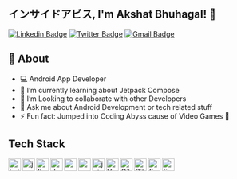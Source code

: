 ## インサイドアビス, I'm Akshat Bhuhagal! 👋

[![Linkedin Badge](https://img.shields.io/badge/-AkshatBhuhagal-blue?style=social&logo=Linkedin&logoColor=blue&link=https://www.linkedin.com/in/akshat-bhuhagal/)](https://www.linkedin.com/in/akshat-bhuhagal/)
[![Twitter Badge](http://img.shields.io/badge/-@AkshatBhuhagal-1ca0f1?style=social&logo=twitter&logoColor=blue&link=https://twitter.com/AkshatBhuhagal)](https://twitter.com/AkshatBhuhagal)
[![Gmail Badge](https://img.shields.io/badge/-Gmail-c14438?style=social&logo=Gmail&logoColor=red&link=mailto:akshatbhuhagal@gmail.com)](mailto:akshatbhuhagal@gmail.com)

## 🧐 About
- 💻 Android App Developer
- 🌱 I’m currently learning about Jetpack Compose
- 👯 I’m Looking to collaborate with other Developers
- 💬 Ask me about Android Development or tech related stuff
- ⚡ Fun fact: Jumped into Coding Abyss cause of Video Games :raised_hands:

## Tech Stack

<img align="left" src="https://www.vectorlogo.zone/logos/kotlinlang/kotlinlang-icon.svg" alt="kotlin" width="25px"/>
<img align="left" src="https://camo.githubusercontent.com/973913d161ca9ac03d1e941e3c0a9785dd928059a48274ed2b3ff564b5c564b2/68747470733a2f2f63646e2e6a7364656c6976722e6e65742f67682f64657669636f6e732f64657669636f6e2f69636f6e732f6a6176612f6a6176612d6f726967696e616c2e737667" alt="java" width="25px"/>
<img align="left" src="https://img.icons8.com/fluency/256/flutter.png" alt="flutter" width="25px"/>
<img align="left" src="https://img.icons8.com/color/256/dart.png" alt="dart" width="25px"/>
<img align="left" src="https://seeklogo.com/images/A/aws-amplify-logo-D68DDB5AB1-seeklogo.com.png" alt="awsamplify" width="25px"/>
<img align="left" src="https://upload.wikimedia.org/wikipedia/commons/thumb/9/95/Android_Studio_Icon_3.6.svg/1900px-Android_Studio_Icon_3.6.svg.png" alt="awsamplify" width="25px"/>
<img align="left" src="https://3.bp.blogspot.com/-VVp3WvJvl84/X0Vu6EjYqDI/AAAAAAAAPjU/ZOMKiUlgfg8ok8DY8Hc-ocOvGdB0z86AgCLcBGAsYHQ/s1600/jetpack%2Bcompose%2Bicon_RGB.png" alt="jetpackcompose" width="25px"/>
<img align="left" alt="Visual Studio Code" width="25px" src="https://code.visualstudio.com/assets/images/code-stable.png" />
<img align="left" alt="Git" width="25px" src="https://git-scm.com/images/logos/downloads/Git-Icon-1788C.png" />
<img align="left" alt="GitHub" width="25px" src="https://www.iconsdb.com/icons/preview/white/github-11-xxl.png" />
<img align="left" src="https://www.vectorlogo.zone/logos/figma/figma-icon.svg" alt="figma" width="25px"/>
<img align="left" src="https://www.vectorlogo.zone/logos/firebase/firebase-icon.svg" alt="firebase" width="25px"/>
